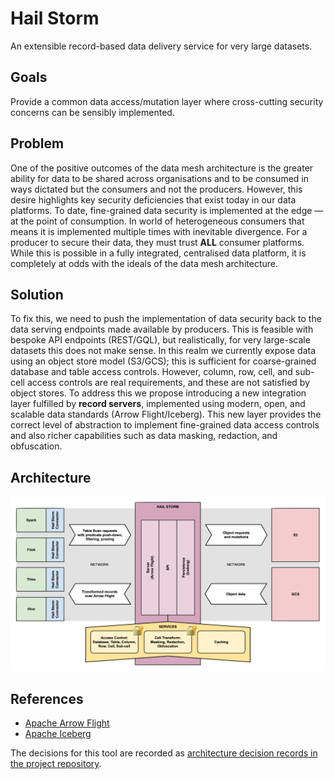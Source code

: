 # Hail Storm
An extensible record-based data delivery service for very large datasets.

## Goals
Provide a common data access/mutation layer where cross-cutting security concerns can be sensibly implemented.

## Problem
One of the positive outcomes of the data mesh architecture is the greater ability for data to be shared
across organisations and to be consumed in ways dictated but the consumers and not the producers. However,
this desire highlights key security deficiencies that exist today in our data platforms. To date,
fine-grained data security is implemented at the edge — at the point of consumption. In world of
heterogeneous consumers that means it is implemented multiple times with inevitable divergence. For a
producer to secure their data, they must trust **ALL** consumer platforms. While this is possible in a
fully integrated, centralised data platform, it is completely at odds with the ideals of the data mesh
architecture.

## Solution
To fix this, we need to push the implementation of data security back to the data serving endpoints made
available by producers. This is feasible with bespoke API endpoints (REST/GQL), but realistically, for
very large-scale datasets this does not make sense. In this realm we currently expose data using an
object store model (S3/GCS); this is sufficient for coarse-grained database and table access controls.
However, column, row, cell, and sub-cell access controls are real requirements, and these are not
satisfied by object stores. To address this we propose introducing a new integration layer fulfilled
by **record servers**, implemented using modern, open, and scalable data standards (Arrow Flight/Iceberg).
This new layer provides the correct level of abstraction to implement fine-grained data access controls
and also richer capabilities such as data masking, redaction, and obfuscation.

## Architecture
![](doc/high-level-architecture.png)

## References
* [Apache Arrow Flight](https://arrow.apache.org/docs/format/Flight.html)
* [Apache Iceberg](https://iceberg.apache.org)

The decisions for this tool are recorded as [architecture decision records in the project repository](doc/adr/). 

